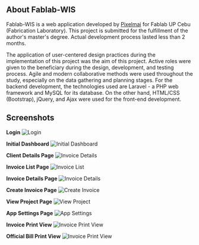 ## About Fablab-WIS

Fablab-WIS is a web application developed by [Pixelmai](https://pixelmai.com) for Fablab UP Cebu (Fabrication Laboratory). This project is submitted for the fulfillment of the author's master's degree. Actual development process lasted less than 2 months.

The application of user-centered design practices during the implementation of this project was the aim of this project. Active roles were given to the beneficiary during the design, development, and testing process. Agile and modern collaborative methods were used throughout the study, especially on the data gathering and planning stages. For the backend development, the technologies used are Laravel - a PHP web framework and MySQL for its database. On the other hand, HTML/CSS (Bootstrap), jQuery, and Ajax were used for the front-end development.

## Screenshots

**Login**
<img src="https://loti.pixelmai.com/fablabimages/ss/0.png" alt="Login">

**Initial Dashboard**
<img src="https://loti.pixelmai.com/fablabimages/ss/1.png" alt="Initial Dashboard">

**Client Details Page**
<img src="https://loti.pixelmai.com/fablabimages/ss/2.png" alt="Invoice Details">

**Invoice List Page**
<img src="https://loti.pixelmai.com/fablabimages/ss/03.jpg" alt="Invoice List">

**Invoice Details Page**
<img src="https://loti.pixelmai.com/fablabimages/ss/4.jpg" alt="Invoice Details">

**Create Invoice Page**
<img src="https://loti.pixelmai.com/fablabimages/ss/5.jpg" alt="Create Invoice">

**View Project Page**
<img src="https://loti.pixelmai.com/fablabimages/ss/7.png" alt="View Project">

**App Settings Page**
<img src="https://loti.pixelmai.com/fablabimages/ss/8.png" alt="App Settings">

**Invoice Print View**
<img src="https://loti.pixelmai.com/fablabimages/ss/6.png" alt="Invoice Print View">

**Official Bill Print View**
<img src="https://loti.pixelmai.com/fablabimages/ss/9.png" alt="Invoice Print View">
